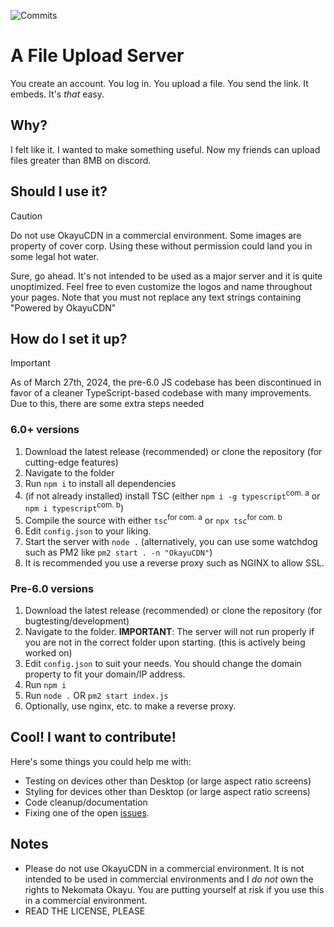 ![Commits](https://img.shields.io/github/commit-activity/m/okawaffles/okayucdn/main?style=flat-square)

# A File Upload Server
You create an account. You log in. You upload a file. You send the link. It embeds.
It's *that* easy.

## Why?
I felt like it. I wanted to make something useful. Now my friends can upload files greater than 8MB on discord.

## Should I use it?
> [!CAUTION]
> Do not use OkayuCDN in a commercial environment. Some images are property of cover corp. Using these without permission could land you in some legal hot water.

Sure, go ahead. It's not intended to be used as a major server and it is quite unoptimized.
Feel free to even customize the logos and name throughout your pages. Note that you must not replace any text strings containing "Powered by OkayuCDN"

## How do I set it up?
> [!IMPORTANT]
> As of March 27th, 2024, the pre-6.0 JS codebase has been discontinued in favor of a cleaner TypeScript-based codebase with many improvements.
> Due to this, there are some extra steps needed
### 6.0+ versions
1. Download the latest release (recommended) or clone the repository (for cutting-edge features)
2. Navigate to the folder
3. Run `npm i` to install all dependencies
4. (if not already installed) install TSC (either `npm i -g typescript`<sup>com. a</sup> or `npm i typescript`<sup>com. b</sup>)
5. Compile the source with either `tsc`<sup>for com. a</sup> or `npx tsc`<sup>for com. b</sup>
6. Edit `config.json` to your liking.
7. Start the server with `node .` (alternatively, you can use some watchdog such as PM2 like `pm2 start . -n "OkayuCDN"`)
8. It is recommended you use a reverse proxy such as NGINX to allow SSL.
### Pre-6.0 versions
1. Download the latest release (recommended) or clone the repository (for bugtesting/development)
2. Navigate to the folder. **IMPORTANT**: The server will not run properly if you are not in the correct folder upon starting. (this is actively being worked on)
3. Edit `config.json` to suit your needs. You should change the domain property to fit your domain/IP address.
4. Run `npm i`
5. Run `node .` OR `pm2 start index.js`
6. Optionally, use nginx, etc. to make a reverse proxy.

## Cool! I want to contribute!
Here's some things you could help me with:
- Testing on devices other than Desktop (or large aspect ratio screens)
- Styling for devices other than Desktop (or large aspect ratio screens)
- Code cleanup/documentation
- Fixing one of the open [issues](https://github.com/okawaffles/OkayuCDN/issues).

## Notes
- Please do not use OkayuCDN in a commercial environment. It is not intended to be used in commercial environments and I *do not* own the rights to Nekomata Okayu. You are putting yourself at risk if you use this in a commercial environment.
- READ THE LICENSE, PLEASE
